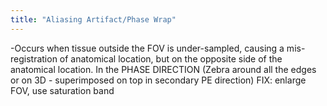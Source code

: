 ```yaml
---
title: "Aliasing Artifact/Phase Wrap"
---
```

-Occurs when tissue outside the FOV is under-sampled, causing a mis-registration of anatomical location, but on the opposite side of the anatomical location.
In the PHASE DIRECTION (Zebra around all the edges or on 3D - superimposed on top in secondary PE direction)
FIX: enlarge FOV, use saturation band

